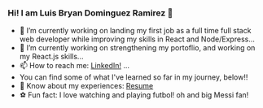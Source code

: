 ### Hi! I am Luis Bryan Dominguez Ramirez 👋

- 🔭 I’m currently working on landing my first job as a full time full stack web developer while improving my skills in React and Node/Express...
- 🌱 I’m currently working on  strengthening my portoflio, and working on my React.js skills...
- 📫 How to reach me: 
  <a href=https://www.linkedin.com/in/luis-dominguez-8395b0193> LinkedIn!</a> ...
- You can find some of what I've learned so far in my journey, below!!
- 📄 Know about my experiences:  <a href=https://luisbdominguez.vercel.app> Resume </a>
- ⚽  Fun fact: I love watching and playing futbol! oh and big Messi fan!
<!--
**luisbryandr/luisbryandr** is a ✨ _special_ ✨ repository because its `README.md` (this file) appears on your GitHub profile.

Here are some ideas to get you started:

- 🔭 I’m currently working on landing my first job as a full time full stack web developer while improving my skills in React and Node/Express...
- 🌱 I’m currently learning the ins and outs of the Job Search process  ...
- 👯 I’m looking to collaborate on ...
- 🤔 I’m looking for help with ...
- 💬 Ask me about ...
⚽
- ⚡ Fun fact: ...
-->
